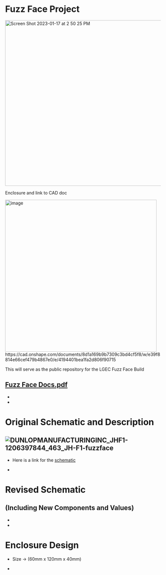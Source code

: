 # Fuzz Face Project
<img width="534" alt="Screen Shot 2023-01-17 at 2 50 25 PM" src="https://user-images.githubusercontent.com/73149111/212997808-4c9ce490-90e0-43fb-a0b6-b8fc40df04e4.png">

Enclosure and link to CAD doc

<img width="490" alt="image" src="https://user-images.githubusercontent.com/73149111/212998382-55ed73a9-862a-4ce6-8157-24ad63435a81.png">
https://cad.onshape.com/documents/8d1a169b9b7309c3bd4cf5f8/w/e39f8814e66cef479b4867e0/e/4194401bea1fa2d806f90715


This will serve as the public repository for the LGEC Fuzz Face Build

[Fuzz Face Docs.pdf](https://github.com/Lakehead-Georgian-Electronics-Club/Fuzz-Face-Guitar-Pedal/files/9962937/Fuzz.Face.Docs.pdf)
-
-
-

# Original Schematic and Description
![DUNLOPMANUFACTURINGINC_JHF1-1206397844_463_JH-F1-fuzzface](https://user-images.githubusercontent.com/73149111/199807963-f6a5b9fa-4cd0-45a6-b4cc-f7479e0bcdd5.jpg)
-
- Here is a link for the [schematic](https://user-images.githubusercontent.com/73149111/199812205-b274e7c6-be04-46c5-aaf1-d78d4627a801.png) 


-

# Revised Schematic 
(Including New Components and Values)
-
-
-

# Enclosure Design
- Size -> (60mm x 120mm x 40mm)

-
